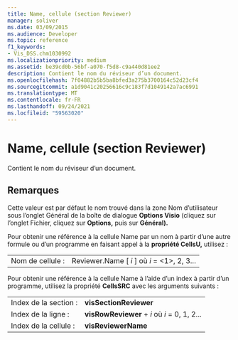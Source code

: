 ```yaml
---
title: Name, cellule (section Reviewer)
manager: soliver
ms.date: 03/09/2015
ms.audience: Developer
ms.topic: reference
f1_keywords:
- Vis_DSS.chm1030992
ms.localizationpriority: medium
ms.assetid: be39cd0b-56bf-a070-f5d8-c9a440d81ee2
description: Contient le nom du réviseur d’un document.
ms.openlocfilehash: 7f04882b5b5ba8bfed3a275b3700164c52d23cf4
ms.sourcegitcommit: a1d9041c20256616c9c183f7d1049142a7ac6991
ms.translationtype: MT
ms.contentlocale: fr-FR
ms.lasthandoff: 09/24/2021
ms.locfileid: "59563020"
---
```

# <a name="name-cell-reviewer-section"></a>Name, cellule (section Reviewer)

Contient le nom du réviseur d’un document.
  
## <a name="remarks"></a>Remarques

 Cette valeur est par défaut  le nom trouvé  dans la zone Nom d’utilisateur sous  l’onglet Général de la boîte de dialogue **Options Visio** (cliquez sur l’onglet Fichier, cliquez sur **Options,** puis sur **Général).** 
  
Pour obtenir une référence à la cellule Name par un nom à partir d’une autre formule ou d’un programme en faisant appel à la **propriété CellsU,** utilisez : 
  
|||
|:-----|:-----|
| Nom de cellule :  <br/> | Reviewer.Name [  *i*  ] où  *i*  = <1>, 2, 3...  <br/> |
   
Pour obtenir une référence à la cellule Name à l’aide d’un index à partir d’un programme, utilisez la propriété **CellsSRC** avec les arguments suivants : 
  
|||
|:-----|:-----|
| Index de la section :  <br/> |**visSectionReviewer** <br/> |
| Index de la ligne :  <br/> |**visRowReviewer**  +   *i* où *i* = 0, 1, 2...  <br/> |
| Index de la cellule :  <br/> |**visReviewerName** <br/> |
   

